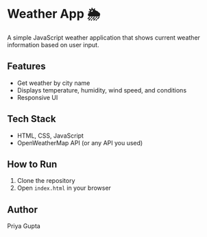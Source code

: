 # Weather App 🌦️

A simple JavaScript weather application that shows current weather information based on user input.

## Features
- Get weather by city name
- Displays temperature, humidity, wind speed, and conditions
- Responsive UI

## Tech Stack
- HTML, CSS, JavaScript
- OpenWeatherMap API (or any API you used)

## How to Run
1. Clone the repository
2. Open `index.html` in your browser

## Author
Priya Gupta
